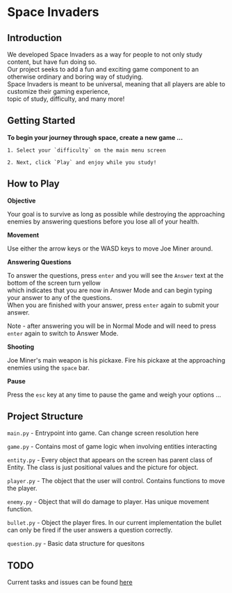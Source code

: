 # Space Invaders

## Introduction

We developed Space Invaders as a way for people to not only study content, but have fun doing so.  
Our project seeks to add a fun and exciting game component to an otherwise ordinary and boring way of studying.  
Space Invaders is meant to be universal, meaning that all players are able to customize their gaming experience,  
topic of study, difficulty, and many more!  

## Getting Started

**To begin your journey through space, create a new game ...**  

    1. Select your `difficulty` on the main menu screen  
    
    2. Next, click `Play` and enjoy while you study!  

## How to Play

**Objective**  

Your goal is to survive as long as possible while destroying the approaching enemies by answering questions before you lose all of your health.  

**Movement**  

Use either the arrow keys or the WASD keys to move Joe Miner around.  

**Answering Questions**  

To answer the questions, press `enter` and you will see the `Answer` text at the bottom of the screen turn yellow    
which indicates that you are now in Answer Mode and can begin typing your answer to any of the questions.    
When you are finished with your answer, press `enter` again to submit your answer.      

Note - after answering you will be in Normal Mode and will need to press `enter` again to switch to Answer Mode.   

**Shooting**  

Joe Miner's main weapon is his pickaxe. Fire his pickaxe at the approaching enemies using the `space` bar.  

**Pause**  

Press the `esc` key at any time to pause the game and weigh your options ...  

## Project Structure

`main.py` - Entrypoint into game. Can change screen resolution here

`game.py` - Contains most of game logic when involving entities interacting

`entity.py` - Every object that appears on the screen has parent class of Entity. The class is just positional values and the picture for object.

`player.py` - The object that the user will control. Contains functions to move the player.

`enemy.py` - Object that will do damage to player. Has unique movement function.

`bullet.py` - Object the player fires. In our current implementation the bullet can only be fired if the user answers a question correctly.

`question.py` - Basic data structure for quesitons

## TODO

Current tasks and issues can be found [here](https://github.com/orgs/Fall2023-CS4090-Group-2/projects/1/views/1)

